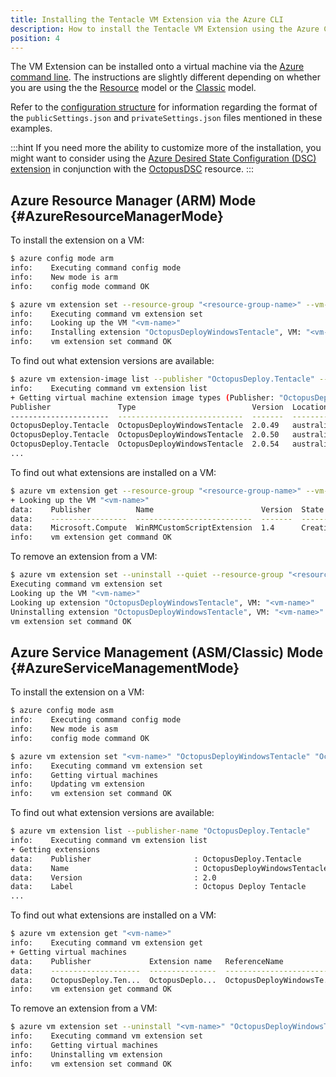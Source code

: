 ```yaml
---
title: Installing the Tentacle VM Extension via the Azure CLI
description: How to install the Tentacle VM Extension using the Azure Command Line Interface (CLI)
position: 4
---
```


The VM Extension can be installed onto a virtual machine via the [Azure command line](https://docs.microsoft.com/en-us/azure/xplat-cli-install). The instructions are slightly different depending on whether you are using the the [Resource](#AzureResourceManagerMode) model or the [Classic](#AzureServiceManagementMode) model.

Refer to the [configuration structure](configuration-structure.md) for information regarding the format of the `publicSettings.json` and `privateSettings.json` files mentioned in these examples.

:::hint
If you need more the ability to customize more of the installation, you might want to consider using the [Azure Desired State Configuration (DSC) extension](https://docs.microsoft.com/en-us/azure/virtual-machines/virtual-machines-windows-extensions-dsc-overview) in conjunction with the [OctopusDSC](https://www.powershellgallery.com/packages/OctopusDSC) resource.
:::

## Azure Resource Manager (ARM) Mode {#AzureResourceManagerMode}

To install the extension on a VM:

```sh
$ azure config mode arm
info:    Executing command config mode
info:    New mode is arm
info:    config mode command OK

$ azure vm extension set --resource-group "<resource-group-name>" --vm-name "<vm-name>" --name "OctopusDeployWindowsTentacle" --publisher-name "OctopusDeploy.Tentacle" --version "2.0" --public-config-path "publicSettings.json" --private-config-path "privateSettings.json"
info:    Executing command vm extension set
info:    Looking up the VM "<vm-name>"
info:    Installing extension "OctopusDeployWindowsTentacle", VM: "<vm-name>"
info:    vm extension set command OK
```

To find out what extension versions are available:

```sh
$ azure vm extension-image list --publisher "OctopusDeploy.Tentacle" --location "<azure-region>"
info:    Executing command vm extension list
+ Getting virtual machine extension image types (Publisher: "OctopusDeploy.Tentacle" Location:"<azure-region>")
Publisher               Type                          Version  Location
----------------------  ----------------------------  -------  -------------
OctopusDeploy.Tentacle  OctopusDeployWindowsTentacle  2.0.49   australiaeast
OctopusDeploy.Tentacle  OctopusDeployWindowsTentacle  2.0.50   australiaeast
OctopusDeploy.Tentacle  OctopusDeployWindowsTentacle  2.0.54   australiaeast
...
```

To find out what extensions are installed on a VM:

```sh
$ azure vm extension get --resource-group "<resource-group-name>" --vm-name" <vm-name>"
+ Looking up the VM "<vm-name>"
data:    Publisher          Name                        Version  State
data:    -----------------  --------------------------  -------  --------
data:    Microsoft.Compute  WinRMCustomScriptExtension  1.4      Creating
info:    vm extension get command OK
```

To remove an extension from a VM:

```sh
$ azure vm extension set --uninstall --quiet --resource-group "<resource-group-name>" --vm-name "<vm-name>" --name "OctopusDeployWindowsTentacle" --publisher-name "OctopusDeploy.Tentacle" --version "2.0"
Executing command vm extension set
Looking up the VM "<vm-name>"
Looking up extension "OctopusDeployWindowsTentacle", VM: "<vm-name>"
Uninstalling extension "OctopusDeployWindowsTentacle", VM: "<vm-name>"
vm extension set command OK
```

## Azure Service Management (ASM/Classic) Mode {#AzureServiceManagementMode}

To install the extension on a VM:

```sh
$ azure config mode asm
info:    Executing command config mode
info:    New mode is asm
info:    config mode command OK

$ azure vm extension set "<vm-name>" "OctopusDeployWindowsTentacle" "OctopusDeploy.Tentacle" "2.0" --public-config-path "publicSettings.json" --private-config-path "privateSettings.json"
info:    Executing command vm extension set
info:    Getting virtual machines
info:    Updating vm extension
info:    vm extension set command OK
```

To find out what extension versions are available:

```sh
$ azure vm extension list --publisher-name "OctopusDeploy.Tentacle"
info:    Executing command vm extension list
+ Getting extensions
data:    Publisher                       : OctopusDeploy.Tentacle
data:    Name                            : OctopusDeployWindowsTentacle
data:    Version                         : 2.0
data:    Label                           : Octopus Deploy Tentacle
...
```

To find out what extensions are installed on a VM:

```sh
$ azure vm extension get "<vm-name>"
info:    Executing command vm extension get
+ Getting virtual machines
data:    Publisher             Extension name   ReferenceName              Version  State
data:    --------------------  ---------------  -------------------------  -------  ------
data:    OctopusDeploy.Ten...  OctopusDeplo...  OctopusDeployWindowsTe...  2.0      Enable
info:    vm extension get command OK
```

To remove an extension from a VM:

```sh
$ azure vm extension set --uninstall "<vm-name>" "OctopusDeployWindowsTentacle" "OctopusDeploy.Tentacle" "2.0"
info:    Executing command vm extension set
info:    Getting virtual machines
info:    Uninstalling vm extension
info:    vm extension set command OK
```